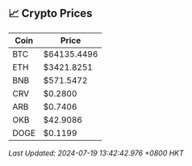 ## 📈 Crypto Prices

| Coin | Price |
| ---- | ----- |
| BTC | $64135.4496 |
| ETH | $3421.8251 |
| BNB | $571.5472 |
| CRV | $0.2800 |
| ARB | $0.7406 |
| OKB | $42.9086 |
| DOGE | $0.1199 |

_Last Updated: 2024-07-19 13:42:42.976 +0800 HKT_